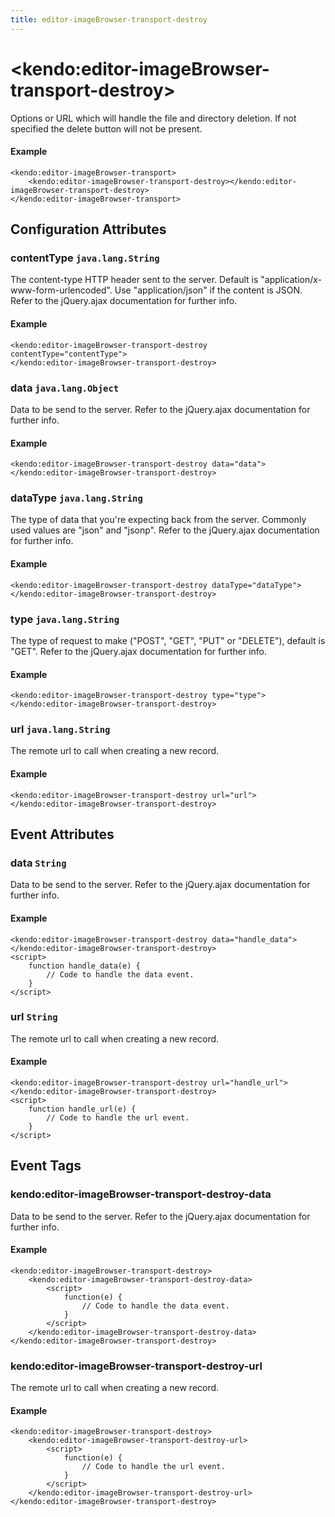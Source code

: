 ```yaml
---
title: editor-imageBrowser-transport-destroy
---
```


# \<kendo:editor-imageBrowser-transport-destroy\>

Options or URL which will handle the file and directory deletion. If not specified the delete button will not be present.

#### Example
    <kendo:editor-imageBrowser-transport>
        <kendo:editor-imageBrowser-transport-destroy></kendo:editor-imageBrowser-transport-destroy>
    </kendo:editor-imageBrowser-transport>

## Configuration Attributes

### contentType `java.lang.String`

The content-type HTTP header sent to the server. Default is "application/x-www-form-urlencoded". Use "application/json" if the content is JSON.
Refer to the jQuery.ajax documentation for further info.

#### Example
    <kendo:editor-imageBrowser-transport-destroy contentType="contentType">
    </kendo:editor-imageBrowser-transport-destroy>

### data `java.lang.Object`

Data to be send to the server.
Refer to the jQuery.ajax documentation for further info.

#### Example
    <kendo:editor-imageBrowser-transport-destroy data="data">
    </kendo:editor-imageBrowser-transport-destroy>

### dataType `java.lang.String`

The type of data that you're expecting back from the server. Commonly used values are "json" and "jsonp".
Refer to the jQuery.ajax documentation for further info.

#### Example
    <kendo:editor-imageBrowser-transport-destroy dataType="dataType">
    </kendo:editor-imageBrowser-transport-destroy>

### type `java.lang.String`

The type of request to make ("POST", "GET", "PUT" or "DELETE"), default is "GET".
Refer to the jQuery.ajax documentation for further info.

#### Example
    <kendo:editor-imageBrowser-transport-destroy type="type">
    </kendo:editor-imageBrowser-transport-destroy>

### url `java.lang.String`

The remote url to call when creating a new record.

#### Example
    <kendo:editor-imageBrowser-transport-destroy url="url">
    </kendo:editor-imageBrowser-transport-destroy>


## Event Attributes

### data `String`

Data to be send to the server.
Refer to the jQuery.ajax documentation for further info.


#### Example
    <kendo:editor-imageBrowser-transport-destroy data="handle_data">
    </kendo:editor-imageBrowser-transport-destroy>
    <script>
        function handle_data(e) {
            // Code to handle the data event.
        }
    </script>

### url `String`

The remote url to call when creating a new record.


#### Example
    <kendo:editor-imageBrowser-transport-destroy url="handle_url">
    </kendo:editor-imageBrowser-transport-destroy>
    <script>
        function handle_url(e) {
            // Code to handle the url event.
        }
    </script>

## Event Tags

### kendo:editor-imageBrowser-transport-destroy-data

Data to be send to the server.
Refer to the jQuery.ajax documentation for further info.


#### Example
    <kendo:editor-imageBrowser-transport-destroy>
        <kendo:editor-imageBrowser-transport-destroy-data>
            <script>
                function(e) {
                    // Code to handle the data event.
                }
            </script>
        </kendo:editor-imageBrowser-transport-destroy-data>
    </kendo:editor-imageBrowser-transport-destroy>

### kendo:editor-imageBrowser-transport-destroy-url

The remote url to call when creating a new record.


#### Example
    <kendo:editor-imageBrowser-transport-destroy>
        <kendo:editor-imageBrowser-transport-destroy-url>
            <script>
                function(e) {
                    // Code to handle the url event.
                }
            </script>
        </kendo:editor-imageBrowser-transport-destroy-url>
    </kendo:editor-imageBrowser-transport-destroy>

